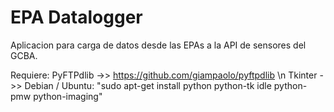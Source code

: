 # EPA Datalogger
Aplicacion para carga de datos desde las EPAs a la API de sensores del GCBA.

Requiere: PyFTPdlib ->> https://github.com/giampaolo/pyftpdlib \n
          Tkinter   ->> Debian / Ubuntu: "sudo apt-get install python python-tk idle python-pmw python-imaging"
